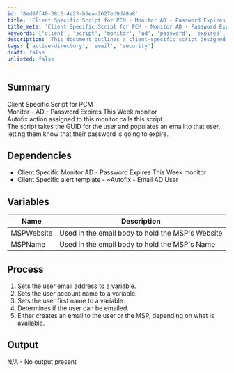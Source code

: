 ```yaml
---
id: '8ed6ff40-38c6-4e23-b6ea-2627ed9d49a8'
title: 'Client Specific Script for PCM - Monitor AD - Password Expires This Week'
title_meta: 'Client Specific Script for PCM - Monitor AD - Password Expires This Week'
keywords: ['client', 'script', 'monitor', 'ad', 'password', 'expires', 'email', 'notification']
description: 'This document outlines a client-specific script designed for monitoring Active Directory users whose passwords are set to expire within the week. The script automatically generates an email notification to inform users about their upcoming password expiration, ensuring timely action and compliance.'
tags: ['active-directory', 'email', 'security']
draft: false
unlisted: false
---
```


## Summary

Client Specific Script for PCM  
Monitor - AD - Password Expires This Week monitor  
Autofix action assigned to this monitor calls this script.  
The script takes the GUID for the user and populates an email to that user, letting them know that their password is going to expire.  

## Dependencies

- Client Specific Monitor AD - Password Expires This Week monitor
- Client Specific alert template - ~Autofix - Email AD User

## Variables

| Name        | Description                                        |
|-------------|----------------------------------------------------|
| MSPWebsite  | Used in the email body to hold the MSP's Website   |
| MSPName     | Used in the email body to hold the MSP's Name      |

## Process

1. Sets the user email address to a variable.
2. Sets the user account name to a variable.
3. Sets the user first name to a variable.
4. Determines if the user can be emailed.
5. Either creates an email to the user or the MSP, depending on what is available.

## Output

N/A - No output present

